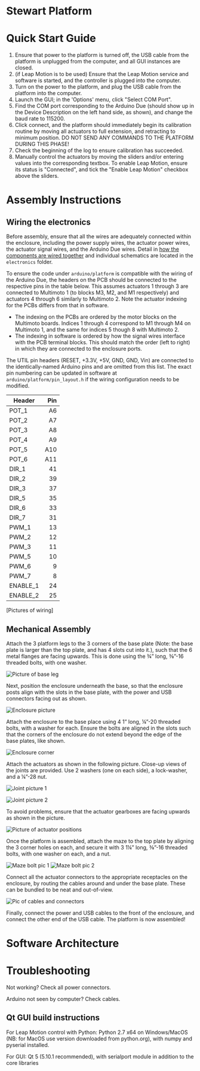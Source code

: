 # Stewart Platform

# Quick Start Guide
1. Ensure that power to the platform is turned off, the USB cable from the platform is unplugged from the computer, and all GUI instances are closed.
2. (if Leap Motion is to be used) Ensure that the Leap Motion service and software is started, and the controller is plugged into the computer.
3. Turn on the power to the platform, and plug the USB cable from the platform into the computer.
4. Launch the GUI; in the 'Options' menu, click "Select COM Port".
5. Find the COM port corresponding to the Arduino Due (should show up in the Device Description on the left hand side, as shown), and change the baud rate to 115200.
6. Click connect, and the platform should immediately begin its calibration routine by moving all actuators to full extension, and retracting to minimum position. DO NOT SEND ANY COMMANDS TO THE PLATFORM DURING THIS PHASE!
7. Check the beginning of the log to ensure calibration has succeeded.
8. Manually control the actuators by moving the sliders and/or entering values into the corresponding textbox. To enable Leap Motion, ensure its status is "Connected", and tick the "Enable Leap Motion" checkbox above the sliders.

# Assembly Instructions

## Wiring the electronics

Before assembly, ensure that all the wires are adequately connected within the enclosure, including the power supply wires, the actuator power wires, the actuator signal wires, and the Arduino Due wires. Detail in [how the components are wired together](electronics/electronics_layout.pdf) and individual schematics are located in the `electronics` folder.

To ensure the code under `arduino/platform` is compatible with the wiring of the Arduino Due, the headers on the PCB should be connected to the respective pins in the table below. This assumes actuators 1 through 3 are connected to Multimoto 1 (to blocks M3, M2, and M1 respectively) and actuators 4 through 6 similarly to Multimoto 2. Note the actuator indexing for the PCBs differs from that in software.
- The indexing on the PCBs are ordered by the motor blocks on the Multimoto boards. Indices 1 through 4 correspond to M1 through M4 on Multimoto 1, and the same for indices 5 though 8 with Multimoto 2.
- The indexing in software is ordered by how the signal wires interface with the PCB terminal blocks. This should match the order (left to right) in which they are connected to the enclosure ports.

The UTIL pin headers (RESET, +3.3V, +5V, GND, GND, Vin) are connected to the identically-named Arduino pins and are omitted from this list. The exact pin numbering can be updated in software at `arduino/platform/pin_layout.h` if the wiring configuration needs to be modified.

| Header   | Pin |
|----------|----:|
| POT_1    |  A6 |
| POT_2    |  A7 |
| POT_3    |  A8 |
| POT_4    |  A9 |
| POT_5    | A10 |
| POT_6    | A11 |
| DIR_1    |  41 |
| DIR_2    |  39 |
| DIR_3    |  37 |
| DIR_5    |  35 |
| DIR_6    |  33 |
| DIR_7    |  31 |
| PWM_1    |  13 |
| PWM_2    |  12 |
| PWM_3    |  11 |
| PWM_5    |  10 |
| PWM_6    |   9 |
| PWM_7    |   8 |
| ENABLE_1 |  24 |
| ENABLE_2 |  25 |

[Pictures of wiring]


## Mechanical Assembly

Attach the 3 platform legs to the 3 corners of the base plate (Note: the base plate is larger than the top plate, and has 4 slots cut into it.), such that the 6 metal flanges are facing upwards. This is done using the ¾” long, ⅜”-16 threaded bolts, with one washer.

![Picture of base leg](images/BaseLeg.jpg)

Next, position the enclosure underneath the base, so that the enclosure posts align with the slots in the base plate, with the power and USB connectors facing out as shown.

![Enclosure picture](images/EnclosureFront.jpg)

Attach the enclosure to the base place using 4 1” long,  ¼”-20 threaded bolts, with a washer for each. Ensure the bolts are aligned in the slots such that the corners of the enclosure do not extend beyond the edge of the base plates, like shown.

![Enclosure corner](images/EnclosureCorner.jpg)

Attach the actuators as shown in the following picture. Close-up views of the joints are provided. Use 2 washers (one on each side), a lock-washer, and a ¼”-28 nut.

![Joint picture 1](images/BasePlateJoint1.jpg)

![Joint picture 2](images/BasePlateJoint2.jpg)

To avoid problems, ensure that the actuator gearboxes are facing upwards as shown in the picture.

![Picture of actuator positions](images/ActuatorPositioning.jpg)

Once the platform is assembled, attach the maze to the top plate by aligning the 3 corner holes on each, and secure it with 3 1¼” long, ⅜”-16 threaded bolts, with one washer on each, and a nut.

![Maze bolt pic 1](images/MazeScrewBottom.jpg)
![Maze bolt pic 2](images/MazeScrewTop.jpg)

Connect all the actuator connectors to the appropriate receptacles on the enclosure, by routing the cables around and under the base plate. These can be bundled to be neat and out-of-view.

![Pic of cables and connectors](images/ActuatorOutside.jpg)

Finally, connect the power and USB cables to the front of the enclosure, and connect the other end of the USB cable. The platform is now assembled!


# Software Architecture

# Troubleshooting

Not working? Check all power connectors.

Arduino not seen by computer? Check cables.

## Qt GUI build instructions
For Leap Motion control with Python: Python 2.7 x64 on Windows/MacOS (NB: for MacOS use version downloaded from python.org), with numpy and pyserial installed.

For GUI: Qt 5 (5.10.1 recommended), with serialport module in addition to the core libraries
